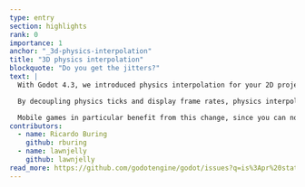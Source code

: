 ```yaml
---
type: entry
section: highlights
rank: 0
importance: 1
anchor: "_3d-physics-interpolation"
title: "3D physics interpolation"
blockquote: "Do you get the jitters?"
text: |
  With Godot 4.3, we introduced physics interpolation for your 2D projects. In this release, the long-awaited 3D counterpart has been merged as well!

  By decoupling physics ticks and display frame rates, physics interpolation creates additional frames between the last physics position and the current one. This reduces jitter and creates a smoother appearance, especially on displays with a high refresh rate.

  Mobile games in particular benefit from this change, since you can now lower the tick rate without compromising on smoothness.
contributors:
  - name: Ricardo Buring
    github: rburing
  - name: lawnjelly
    github: lawnjelly
read_more: https://github.com/godotengine/godot/issues?q=is%3Apr%20state%3Amerged%2092391%2091818
---
```

